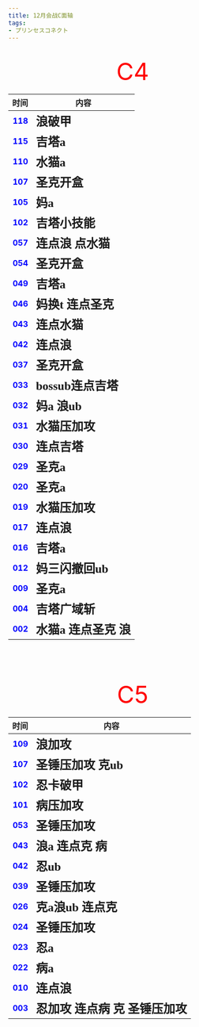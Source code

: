 ```yaml
---
title: 12月会战C面轴
tags:
- プリンセスコネクト
---
```


<br/>
<div align="center">
<font color=red size="25"> C4 </font>
</div>

|                                时间 | 内容                                             |
|----------------------------------:|------------------------------------------------|
| **<font color=blue> 118 </font>** | **<font face="黑体" size=5> 浪破甲 </font>**        |
| **<font color=blue> 115 </font>** | **<font face="黑体" size=5> 吉塔a </font>**        |
| **<font color=blue> 110 </font>** | **<font face="黑体" size=5> 水猫a </font>**        |
| **<font color=blue> 107 </font>** | **<font face="黑体" size=5> 圣克开盒 </font>**       |
| **<font color=blue> 105 </font>** | **<font face="黑体" size=5> 妈a </font>**         |
| **<font color=blue> 102 </font>** | **<font face="黑体" size=5> 吉塔小技能 </font>**      |
| **<font color=blue> 057 </font>** | **<font face="黑体" size=5> 连点浪 点水猫 </font>**    |
| **<font color=blue> 054 </font>** | **<font face="黑体" size=5> 圣克开盒 </font>**       |
| **<font color=blue> 049 </font>** | **<font face="黑体" size=5> 吉塔a </font>**        |
| **<font color=blue> 046 </font>** | **<font face="黑体" size=5> 妈换t 连点圣克 </font>**   |
| **<font color=blue> 043 </font>** | **<font face="黑体" size=5> 连点水猫 </font>**       |
| **<font color=blue> 042 </font>** | **<font face="黑体" size=5> 连点浪 </font>**        |
| **<font color=blue> 037 </font>** | **<font face="黑体" size=5> 圣克开盒 </font>**       |
| **<font color=blue> 033 </font>** | **<font face="黑体" size=5> bossub连点吉塔 </font>** |
| **<font color=blue> 032 </font>** | **<font face="黑体" size=5> 妈a 浪ub </font>**     |
| **<font color=blue> 031 </font>** | **<font face="黑体" size=5> 水猫压加攻 </font>**      |
| **<font color=blue> 030 </font>** | **<font face="黑体" size=5> 连点吉塔 </font>**       |
| **<font color=blue> 029 </font>** | **<font face="黑体" size=5> 圣克a </font>**        |
| **<font color=blue> 020 </font>** | **<font face="黑体" size=5> 圣克a </font>**        |
| **<font color=blue> 019 </font>** | **<font face="黑体" size=5> 水猫压加攻 </font>**      |
| **<font color=blue> 017 </font>** | **<font face="黑体" size=5> 连点浪 </font>**        |
| **<font color=blue> 016 </font>** | **<font face="黑体" size=5> 吉塔a </font>**        |
| **<font color=blue> 012 </font>** | **<font face="黑体" size=5> 妈三闪撤回ub </font>**    |
| **<font color=blue> 009 </font>** | **<font face="黑体" size=5> 圣克a </font>**        |
| **<font color=blue> 004 </font>** | **<font face="黑体" size=5> 吉塔广域斩 </font>**      |
| **<font color=blue> 002 </font>** | **<font face="黑体" size=5> 水猫a 连点圣克 浪 </font>** |

<br/><br/><br/>

<div align="center">
<font color=red size="10"> C5 </font>
</div>

|                                时间 | 内容                                                  |
|----------------------------------:|-----------------------------------------------------|
| **<font color=blue> 109 </font>** | **<font face="黑体" size=5> 浪加攻 </font>**             |
| **<font color=blue> 107 </font>** | **<font face="黑体" size=5> 圣锤压加攻 克ub </font>**       |
| **<font color=blue> 102 </font>** | **<font face="黑体" size=5> 忍卡破甲 </font>**            |
| **<font color=blue> 101 </font>** | **<font face="黑体" size=5> 病压加攻 </font>**            |
| **<font color=blue> 053 </font>** | **<font face="黑体" size=5> 圣锤压加攻 </font>**           |
| **<font color=blue> 043 </font>** | **<font face="黑体" size=5> 浪a 连点克 病 </font>**        |
| **<font color=blue> 042 </font>** | **<font face="黑体" size=5> 忍ub </font>**             |
| **<font color=blue> 039 </font>** | **<font face="黑体" size=5> 圣锤压加攻 </font>**           |
| **<font color=blue> 026 </font>** | **<font face="黑体" size=5> 克a浪ub 连点克 </font>**       |
| **<font color=blue> 024 </font>** | **<font face="黑体" size=5> 圣锤压加攻 </font>**           |
| **<font color=blue> 023 </font>** | **<font face="黑体" size=5> 忍a </font>**              |
| **<font color=blue> 022 </font>** | **<font face="黑体" size=5> 病a </font>**              |
| **<font color=blue> 010 </font>** | **<font face="黑体" size=5> 连点浪 </font>**             |
| **<font color=blue> 003 </font>** | **<font face="黑体" size=5> 忍加攻 连点病 克 圣锤压加攻 </font>** |